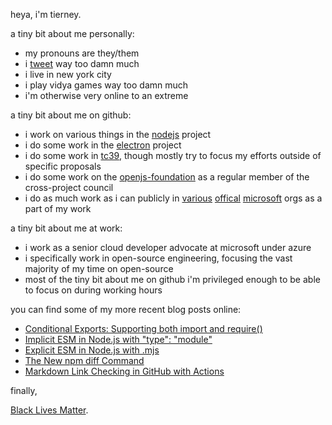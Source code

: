 heya, i'm tierney.

a tiny bit about me personally:

- my pronouns are they/them
- i [tweet](https://twitter.com/bitandbang) way too damn much
- i live in new york city
- i play vidya games way too damn much
- i'm otherwise very online to an extreme

a tiny bit about me on github:

- i work on various things in the [nodejs](https://github.com/nodejs) project
- i do some work in the [electron](https://github.com/electron) project
- i do some work in [tc39](https://github.com/tc39), though mostly try to focus my efforts outside of specific proposals
- i do some work on the [openjs-foundation](https://github.com/openjs-foundation) as a regular member of the cross-project council
- i do as much work as i can publicly in [various](https://github.com/microsoftdocs) [offical](https://github.com/azure) [microsoft](https://github.com/microsoft) orgs as a part of my work

a tiny bit about me at work:

- i work as a senior cloud developer advocate at microsoft under azure
- i specifically work in open-source engineering, focusing the vast majority of my time on open-source
- most of the tiny bit about me on github i'm privileged enough to be able to focus on during working hours

you can find some of my more recent blog posts online:

<!--START_SECTION:feed-->
* [Conditional Exports: Supporting both import and require()](https:&#x2F;&#x2F;dev.to&#x2F;bnb&#x2F;conditional-exports-supporting-both-import-and-require-3ihg)
* [Implicit ESM in Node.js with &quot;type&quot;: &quot;module&quot;](https:&#x2F;&#x2F;dev.to&#x2F;bnb&#x2F;implicit-esm-in-node-js-with-type-module-np)
* [Explicit ESM in Node.js with .mjs](https:&#x2F;&#x2F;dev.to&#x2F;bnb&#x2F;explicit-esm-in-node-js-with-mjs-3ooh)
* [The New npm diff Command](https:&#x2F;&#x2F;dev.to&#x2F;bnb&#x2F;the-new-npm-diff-command-k0m)
* [Markdown Link Checking in GitHub with Actions](https:&#x2F;&#x2F;dev.to&#x2F;bnb&#x2F;markdown-link-checking-in-github-with-actions-5dp0)
<!--END_SECTION:feed-->

finally,

[Black Lives Matter](https://nodejs.org/en/black-lives-matter).
